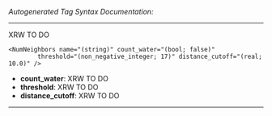 _Autogenerated Tag Syntax Documentation:_

---
XRW TO DO

```
<NumNeighbors name="(string)" count_water="(bool; false)"
        threshold="(non_negative_integer; 17)" distance_cutoff="(real; 10.0)" />
```

-   **count_water**: XRW TO DO
-   **threshold**: XRW TO DO
-   **distance_cutoff**: XRW TO DO

---
